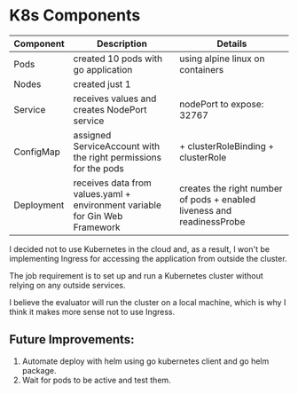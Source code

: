 # K8s Components

|   Component	| Description  	                                                             |   Details
|---	        |---	                                                                     |---
|Pods           |created 10 pods with go application   	                                     |using alpine linux on containers
|Nodes          |created just 1   	                                                         |
|Service        |receives values and creates NodePort service   	                         | nodePort to expose: 32767
|ConfigMap      |assigned ServiceAccount with the right permissions for the pods             | + clusterRoleBinding + clusterRole
|Deployment     |receives data from values.yaml + environment variable for Gin Web Framework | creates the right number of pods + enabled liveness and readinessProbe


I decided not to use Kubernetes in the cloud and, as a result, I won't be implementing Ingress for accessing the application from outside the cluster.

The job requirement is to set up and run a Kubernetes cluster without relying on any outside services.

I believe the evaluator will run the cluster on a local machine, which is why I think it makes more sense not to use Ingress.

## Future Improvements:
1. Automate deploy with helm using go kubernetes client and go helm package.
2. Wait for pods to be active and test them.